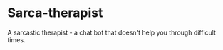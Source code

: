 # Sarca-therapist

A sarcastic therapist - a chat bot that doesn't help you through difficult times.
